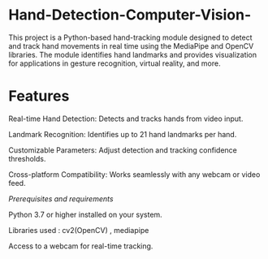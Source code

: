 # Hand-Detection-Computer-Vision-
This project is a Python-based hand-tracking module designed to detect and track hand movements in real time using the MediaPipe and OpenCV libraries. The module identifies hand landmarks and provides visualization for applications in gesture recognition, virtual reality, and more.

# Features
Real-time Hand Detection: Detects and tracks hands from video input.

Landmark Recognition: Identifies up to 21 hand landmarks per hand.

Customizable Parameters: Adjust detection and tracking confidence thresholds.

Cross-platform Compatibility: Works seamlessly with any webcam or video feed.


*Prerequisites and requirements*

Python 3.7 or higher installed on your system.

Libraries used : cv2(OpenCV) , mediapipe

Access to a webcam for real-time tracking.
